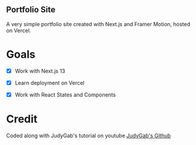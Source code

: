 ## Portfolio Site
A very simple portfolio site created with Next.js and Framer Motion, hosted on Vercel. 
# Goals

- [x] Work with Next.js 13
- [x] Learn deployment on Vercel
- [x] Work with React States and Components



# Credit

Coded along with JudyGab's tutorial on youtube [JudyGab's Github](https://github.com/judygab/nextjs-portfolio)

